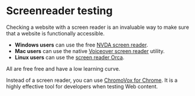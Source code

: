 # Screenreader testing
Checking a website with a screen reader is an invaluable way to make sure that a website is functionally accessible. 
* **Windows users** can use the free [NVDA screen reader](https://www.nvaccess.org/).
* **Mac users** can use the native [Voiceover screen reader](https://help.apple.com/voiceover/info/guide/10.12/?lang=en) utility. 
* **Linux users** can use the [screen reader Orca](https://help.gnome.org/users/orca/stable/). 

All are free free and have a low learning curve. 

Instead of a screen reader, you can use [ChromoVox for Chrome](https://chrome.google.com/webstore/detail/chromevox/kgejglhpjiefppelpmljglcjbhoiplfn). It is a highly effective tool for developers when testing Web content. 
